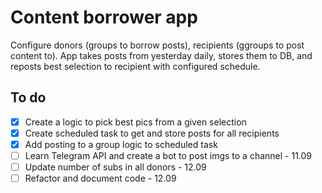 # Content borrower app
Configure donors (groups to borrow posts), recipients (ggroups to post content to). App takes posts from yesterday daily, stores them to DB, and reposts best selection to recipient with configured schedule. 


## To do
- [x] Create a logic to pick best pics from a given selection
- [x] Create scheduled task to get and store posts for all recipients
- [x] Add posting to a group logic to scheduled task 
- [ ] Learn Telegram API and create a bot to post imgs to a channel - 11.09
- [ ] Update number of subs in all donors - 12.09
- [ ] Refactor and document code - 12.09
